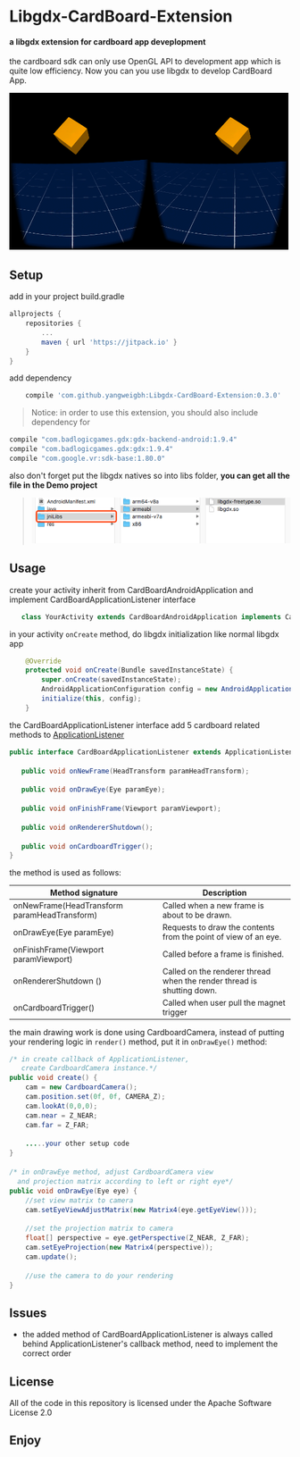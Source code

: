 # Libgdx-CardBoard-Extension

#### a libgdx extension for cardboard app deveplopment


the cardboard sdk can only use OpenGL API to development app which is quite low efficiency. Now you can you use libgdx to develop CardBoard App.

![](snapshot.png)

## Setup

add in your project build.gradle

```groovy
allprojects {
	repositories {
		...
		maven { url 'https://jitpack.io' }
	}
}
```
add dependency
```groovy
	compile 'com.github.yangweigbh:Libgdx-CardBoard-Extension:0.3.0'
```

> Notice: in order to use this extension, you should also include dependency for 
```groovy
compile "com.badlogicgames.gdx:gdx-backend-android:1.9.4"
compile "com.badlogicgames.gdx:gdx:1.9.4"
compile "com.google.vr:sdk-base:1.80.0"
```
also don't forget put the libgdx natives so into libs folder, **you can get all the file in the Demo project**

>![](snapshot2.png)

## Usage

create your activity inherit from CardBoardAndroidApplication and implement CardBoardApplicationListener interface

```java
   class YourActivity extends CardBoardAndroidApplication implements CardBoardApplicationListener
```

in your activity `onCreate` method, do libgdx initialization like normal libgdx app

```java
	@Override
    protected void onCreate(Bundle savedInstanceState) {
        super.onCreate(savedInstanceState);
        AndroidApplicationConfiguration config = new AndroidApplicationConfiguration();
        initialize(this, config);
    }
```

the CardBoardApplicationListener interface add 5 cardboard related methods to [ApplicationListener](https://github.com/libgdx/libgdx/wiki/The-life-cycle)

```java
public interface CardBoardApplicationListener extends ApplicationListener{

   public void onNewFrame(HeadTransform paramHeadTransform);

   public void onDrawEye(Eye paramEye);

   public void onFinishFrame(Viewport paramViewport);

   public void onRendererShutdown();

   public void onCardboardTrigger();
}
```
the method is used as follows:

Method signature | Description
---------------- | -------------
onNewFrame(HeadTransform paramHeadTransform) | Called when a new frame is about to be drawn.
onDrawEye(Eye paramEye) | Requests to draw the contents from the point of view of an eye.
onFinishFrame(Viewport paramViewport) | Called before a frame is finished.
onRendererShutdown () | Called on the renderer thread when the render thread is shutting down.
onCardboardTrigger() | Called when user pull the magnet trigger

the main drawing work is done using CardboardCamera, instead of putting your rendering logic in `render()` method, put it in `onDrawEye()` method:

```java
/* in create callback of ApplicationListener, 
   create CardboardCamera instance.*/
public void create() {
    cam = new CardboardCamera();
    cam.position.set(0f, 0f, CAMERA_Z);
    cam.lookAt(0,0,0);
    cam.near = Z_NEAR;
    cam.far = Z_FAR;

    .....your other setup code
}

/* in onDrawEye method, adjust CardboardCamera view 
  and projection matrix according to left or right eye*/
public void onDrawEye(Eye eye) {
	//set view matrix to camera
	cam.setEyeViewAdjustMatrix(new Matrix4(eye.getEyeView()));

	//set the projection matrix to camera
    float[] perspective = eye.getPerspective(Z_NEAR, Z_FAR);
    cam.setEyeProjection(new Matrix4(perspective));
    cam.update();

    //use the camera to do your rendering
}
```

## Issues

- the added method of CardBoardApplicationListener is always called behind ApplicationListener's callback method, need to implement the correct order

## License

All of the code in this repository is licensed under the Apache Software License 2.0

## Enjoy
